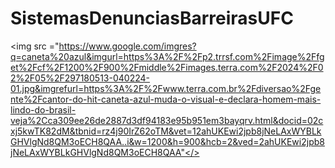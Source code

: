﻿# SistemasDenunciasBarreirasUFC
<img src ="https://www.google.com/imgres?q=caneta%20azul&imgurl=https%3A%2F%2Fp2.trrsf.com%2Fimage%2Ffget%2Fcf%2F1200%2F900%2Fmiddle%2Fimages.terra.com%2F2024%2F02%2F05%2F297180513-040224-01.jpg&imgrefurl=https%3A%2F%2Fwww.terra.com.br%2Fdiversao%2Fgente%2Fcantor-do-hit-caneta-azul-muda-o-visual-e-declara-homem-mais-lindo-do-brasil-veja%2Cca309ee26de2887d3df94183e95b951em3bayqrv.html&docid=02cxj5kwTK82dM&tbnid=rz4j90IrZ62oTM&vet=12ahUKEwi2jpb8jNeLAxWYBLkGHVlgNd8QM3oECH8QAA..i&w=1200&h=900&hcb=2&ved=2ahUKEwi2jpb8jNeLAxWYBLkGHVlgNd8QM3oECH8QAA"</>
